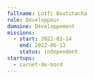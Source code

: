 ```yaml
---
fullname: Lotfi Boutchacha
role: Développeur
domaine: Développement
missions:
  - start: 2022-02-14
    end: 2022-06-13
    status: independent
startups:
  - carnet-de-bord
---
```

